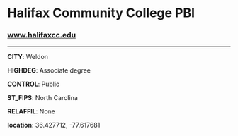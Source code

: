 # Halifax Community College PBI
### www.halifaxcc.edu
---
**CITY**: Weldon

**HIGHDEG**: Associate degree

**CONTROL**: Public

**ST_FIPS**: North Carolina

**RELAFFIL**: None

**location**: 36.427712, -77.617681
